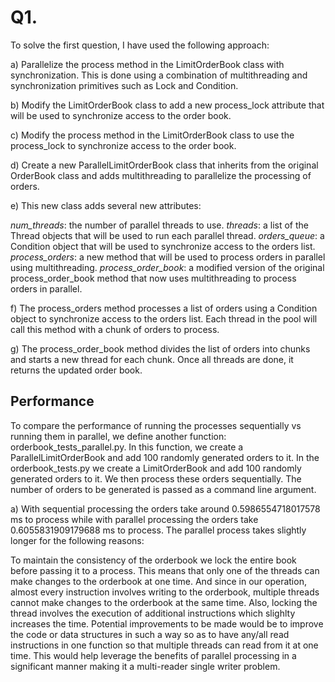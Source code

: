 # Q1. 

To solve the first question, I have used the following approach: 

a) Parallelize the process method in the LimitOrderBook class with synchronization. This is done using a combination of multithreading and synchronization primitives such as Lock and Condition.

b) Modify the LimitOrderBook class to add a new process_lock attribute that will be used to synchronize access to the order book.

c) Modify the process method in the LimitOrderBook class to use the process_lock to synchronize access to the order book.

d) Create a new ParallelLimitOrderBook class that inherits from the original OrderBook class and adds multithreading to parallelize the processing of orders.

e) This new class adds several new attributes:

*num_threads*: the number of parallel threads to use.
_threads_: a list of the Thread objects that will be used to run each parallel thread.
_orders_queue_: a Condition object that will be used to synchronize access to the orders list.
_process_orders_: a new method that will be used to process orders in parallel using multithreading.
_process_order_book_: a modified version of the original process_order_book method that now uses multithreading to process orders in parallel.

f) The process_orders method processes a list of orders using a Condition object to synchronize access to the orders list. Each thread in the pool will call this method with a chunk of orders to process.

g) The process_order_book method divides the list of orders into chunks and starts a new thread for each chunk. Once all threads are done, it returns the updated order book.

## Performance

To compare the performance of running the processes sequentially vs running them in parallel, we define another function: orderbook_tests_parallel.py. In this function, we create a ParallelLimitOrderBook and add 100 randomly generated orders to it. In the orderbook_tests.py we create a LimitOrderBook and add 100 randomly generated orders to it. We then process these orders sequentially. The number of orders to be generated is passed as a command line argument. 

a) With sequential processing the orders take around 0.5986554718017578 ms to process while with parallel processing the orders take 0.6055831909179688 ms to process. The parallel process takes slightly longer for the following reasons:

To maintain the consistency of the orderbook we lock the entire book before passing it to a process. This means that only one of the threads can make changes to the orderbook at one time. And since in our operation, almost every instruction involves writing to the orderbook, multiple threads cannot make changes to the orderbook at the same time. Also, locking the thread involves the execution of additional instructions which slighlty increases the time. Potential improvements to be made would be to improve the code or data structures in such a way so as to have any/all read instructions in one function so that multiple threads can read from it at one time. This would help leverage the benefits of parallel processing in a significant manner making it a multi-reader single writer problem.

